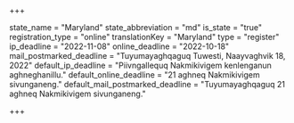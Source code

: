 +++

state_name = "Maryland"
state_abbreviation = "md"
is_state = "true"
registration_type = "online"
translationKey = "Maryland"
type = "register"
ip_deadline = "2022-11-08"
online_deadline = "2022-10-18"
mail_postmarked_deadline = "Tuyumayaghqaguq Tuwesti, Naayvaghvik 18, 2022"
default_ip_deadline = "Piivngallequq Nakmikivigem kenlenganun aghneghanillu."
default_online_deadline = "21 aghneq Nakmikivigem sivunganeng."
default_mail_postmarked_deadline = "Tuyumayaghqaguq 21 aghneq Nakmikivigem sivunganeng."

+++